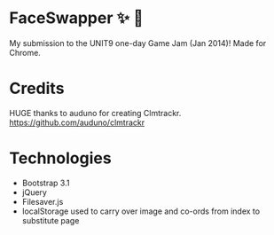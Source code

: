 # FaceSwapper :sparkles: :beer:

My submission to the UNIT9 one-day Game Jam (Jan 2014)! Made for Chrome.

# Credits

HUGE thanks to auduno for creating Clmtrackr. https://github.com/auduno/clmtrackr

# Technologies

- Bootstrap 3.1
- jQuery
- Filesaver.js
- localStorage used to carry over image and co-ords from index to substitute page
